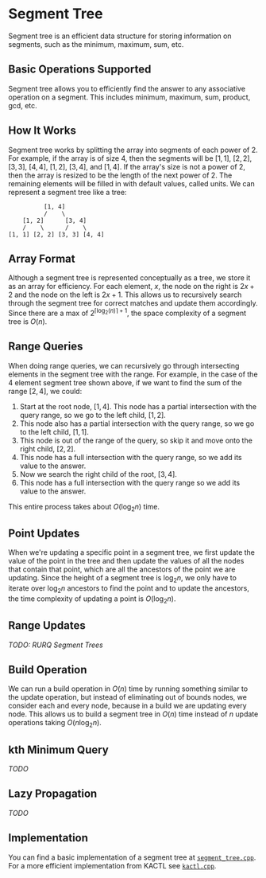 # Segment Tree

Segment tree is an efficient data structure for storing information on segments, such as the minimum, maximum, sum, etc.

## Basic Operations Supported

Segment tree allows you to efficiently find the answer to any associative operation on a segment. This includes minimum, maximum, sum, product, gcd, etc.

## How It Works

Segment tree works by splitting the array into segments of each power of 2. For example, if the array is of size 4, then the segments will be $[1, 1]$, $[2, 2]$, $[3, 3]$, $[4, 4]$, $[1, 2]$, $[3, 4]$, and $[1, 4]$. If the array's size is not a power of 2, then the array is resized to be the length of the next power of 2. The remaining elements will be filled in with default values, called units. We can represent a segment tree like a tree:

```text
          [1, 4]
          /    \
    [1, 2]      [3, 4]
    /    \      /    \
[1, 1] [2, 2] [3, 3] [4, 4]
```

## Array Format

Although a segment tree is represented conceptually as a tree, we store it as an array for efficiency. For each element, $x$, the node on the right is $2x+2$ and the node on the left is $2x+1$. This allows us to recursively search through the segment tree for correct matches and update them accordingly. Since there are a max of $2^{\lceil{\log_2(n)}\rceil+1}$, the space complexity of a segment tree is $O(n)$.

## Range Queries

When doing range queries, we can recursively go through intersecting elements in the segment tree with the range. For example, in the case of the 4 element segment tree shown above, if we want to find the sum of the range $[2, 4]$, we could:

1. Start at the root node, $[1, 4]$. This node has a partial intersection with the query range, so we go to the left child, $[1, 2]$.
2. This node also has a partial intersection with the query range, so we go to the left child, $[1, 1]$.
3. This node is out of the range of the query, so skip it and move onto the right child, $[2, 2]$.
4. This node has a full intersection with the query range, so we add its value to the answer.
5. Now we search the right child of the root, $[3, 4]$.
6. This node has a full intersection with the query range so we add its value to the answer.

This entire process takes about $O(\log_2{n})$ time.

## Point Updates

When we're updating a specific point in a segment tree, we first update the value of the point in the tree and then update the values of all the nodes that contain that point, which are all the ancestors of the point we are updating. Since the height of a segment tree is $\log_2{n}$, we only have to iterate over $\log_2{n}$ ancestors to find the point and to update the ancestors, the time complexity of updating a point is $O(\log_2{n})$.

## Range Updates

_TODO: RURQ Segment Trees_

## Build Operation

We can run a build operation in $O(n)$ time by running something similar to the update operation, but instead of eliminating out of bounds nodes, we consider each and every node, because in a build we are updating every node. This allows us to build a segment tree in $O(n)$ time instead of $n$ update operations taking $O(n\log_2{n})$.

## kth Minimum Query

_TODO_

## Lazy Propagation

_TODO_

## Implementation

You can find a basic implementation of a segment tree at [`segment_tree.cpp`](./segment_tree.cpp). For a more efficient implementation from KACTL see [`kactl.cpp`](./kactl.cpp).
